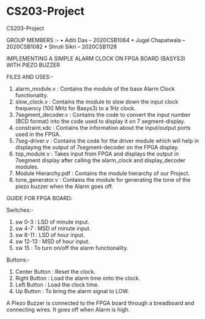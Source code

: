 # CS203-Project
CS203-Project

GROUP MEMBERS :-
• Aditi Das – 2020CSB1064
• Jugal Chapatwala – 2020CSB1082
• Shruti Sikri – 2020CSB1128

IMPLEMENTING A SIMPLE ALARM CLOCK ON FPGA BOARD (BASYS3) WITH PIEZO BUZZER

FILES AND USES:-

  1. alarm_module.v       : Contains the module of the base Alarm Clock functionality.
  2. slow_clock.v         : Contains the module to slow down the input clock frequency (100 MHz for Basys3) to a 1Hz clock.
  3. 7segment_decoder.v   : Contains the code to convert the input number (BCD format) into the code used to display it on 7 segment-display.
  4. constraint.xdc       : Contains the information about the input/output ports used in the FPGA.
  5. 7seg-driver.v        : Contains the code for the driver module which will help in displaying the output of 7segment-decoder on the FPGA display.
  6. top_module.v         : Takes input from FPGA and displays the output in 7segment display after calling the alarm_clock and display_decoder modules.
  7. Module Hierarchy.pdf : Contains the module hierarchy of our Project.
  8. tone_generator.v     : Contains the module for generating the tone of the piezo buzzer when the Alarm goes off.

GUIDE FOR FPGA BOARD:

Switches:-
  1. sw 0-3               : LSD of minute input.
  2. sw 4-7               : MSD of minute input.
  3. sw 8-11              : LSD of hour input.
  4. sw 12-13             : MSD of hour input.
  5. sw 15                : To turn on/off the alarm functionality.

Buttons:-
  1. Center Button        : Reset the clock.
  2. Right Button         : Load the alarm time onto the clock.
  3. Left Button          : Load the clock time.
  4. Up Button            : To bring the alarm signal to LOW.

A Piezo Buzzer is connected to the FPGA board through a breadboard and connecting wires. It goes off when Alarm is high.
